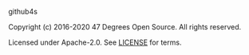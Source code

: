 [comment]: <> (Don't edit this file!)
[comment]: <> (It is automatically updated after every release of https://github.com/47degrees/.github)
[comment]: <> (If you want to suggest a change, please open a PR or issue in that repository)

github4s

Copyright (c) 2016-2020 47 Degrees Open Source. All rights reserved.

Licensed under Apache-2.0. See [LICENSE](LICENSE.md) for terms.